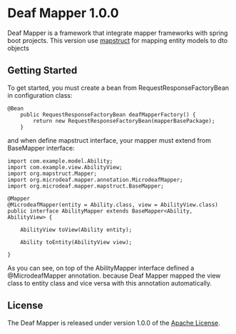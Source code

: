# Deaf Mapper 1.0.0

Deaf Mapper is a framework that integrate mapper frameworks with spring boot projects. 
This version use [mapstruct](https://mapstruct.org/) for mapping entity models to dto objects

## Getting Started

To get started, you must create a bean from RequestResponseFactoryBean in configuration class:

```
@Bean
    public RequestResponseFactoryBean deafMapperFactory() {
        return new RequestResponseFactoryBean(mapperBasePackage);
    }
```
and when define mapstruct interface, your mapper must extend from BaseMapper interface:
```
import com.example.model.Ability;
import com.example.view.AbilityView;
import org.mapstruct.Mapper;
import org.microdeaf.mapper.annotation.MicrodeafMapper;
import org.microdeaf.mapper.mapstruct.BaseMapper;

@Mapper
@MicrodeafMapper(entity = Ability.class, view = AbilityView.class)
public interface AbilityMapper extends BaseMapper<Ability, AbilityView> {

    AbilityView toView(Ability entity);

    Ability toEntity(AbilityView view);

}
```
As you can see, on top of the AbilityMapper interface defined a @MicrodeafMapper annotation. because Deaf Mapper 
mapped the view class to entity class and vice versa with this annotation automatically.

## License

The Deaf Mapper is released under version 1.0.0 of the [Apache License](https://www.apache.org/licenses/LICENSE-2.0).